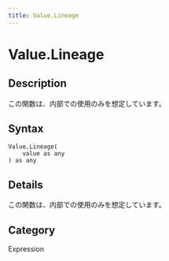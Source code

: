 ```yaml
---
title: Value.Lineage
---
```


# Value.Lineage


## Description

この関数は、内部での使用のみを想定しています。


## Syntax

```powerquery
Value.Lineage(
    value as any
) as any
```


## Details

この関数は、内部での使用のみを想定しています。



## Category
Expression
